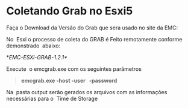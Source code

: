 # Coletando Grab no Esxi5











Faça o Download da Versão do Grab que sera usado no site da EMC:




No  Esxi o processo de coleta do GRAB é Feito remotamente conforme demonstrado  abaixo:




**EMC-ESXi-GRAB-1.2.1\**







Execute  o emcgrab.exe com os seguintes parâmetros




> **emcgrab.exe -host <machine> -user <user>  -password <senha>**




Na  pasta output serão gerados os arquivos com as informações necessárias para o  Time de Storage<!-- more -->











